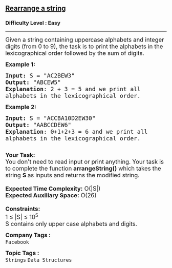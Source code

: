 <h2><a href="https://www.geeksforgeeks.org/problems/rearrange-a-string4100/1">Rearrange a string</a></h2><h3>Difficulty Level : Easy</h3><hr><div class="problems_problem_content__Xm_eO"><p><span style="font-size:18px">Given a string containing uppercase alphabets and integer digits (from 0 to 9), the task is to print the alphabets in the lexicographical order followed by the sum of digits.</span></p>

<p><span style="font-size:18px"><strong>Example 1:</strong></span></p>

<pre><span style="font-size:18px"><strong>Input:</strong> S = "AC2BEW3"
<strong>Output:</strong> "ABCEW5"
<strong>Explanation</strong>: 2 + 3 = 5 and we print all
alphabets in the lexicographical order. 
</span></pre>

<p><span style="font-size:18px"><strong>Example 2:</strong></span></p>

<pre><span style="font-size:18px"><strong>Input:</strong> S = "ACCBA10D2EW30"
<strong>Output:</strong> "AABCCDEW6"
<strong>Explanation</strong>: 0+1+2+3 = 6 and we print all
alphabets in the lexicographical order. </span></pre>

<p><br>
<span style="font-size:18px"><strong>Your Task:&nbsp;&nbsp;</strong><br>
You don't need to read input or print anything. Your task is to complete the function&nbsp;<strong>arrangeString()</strong>&nbsp;which takes the string <strong>S&nbsp;</strong>as inputs and returns the modified string.<br>
<br>
<strong>Expected Time Complexity:</strong>&nbsp;O(|S|)<br>
<strong>Expected Auxiliary Space:</strong>&nbsp;O(26)<br>
<br>
<strong>Constraints:</strong><br>
1 ≤ |S| ≤ 10<sup>5</sup><br>
S contains only upper case alphabets and digits.</span></p>
</div><p><span style=font-size:18px><strong>Company Tags : </strong><br><code>Facebook</code>&nbsp;<br><p><span style=font-size:18px><strong>Topic Tags : </strong><br><code>Strings</code>&nbsp;<code>Data Structures</code>&nbsp;